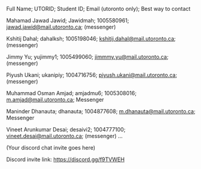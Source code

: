 Full Name; UTORID; Student ID; Email (utoronto only); Best way to contact

Mahamad Jawad Jawid; Jawidmah; 1005580961; jawad.jawid@mail.utoronto.ca; (messenger)

Kshitij Dahal; dahalksh; 1005198046; kshitij.dahal@mail.utoronto.ca; (messenger)

Jimmy Yu; yujimmy1; 1005499060; jimmmy.yu@mail.utoronto.ca; (messenger)

Piyush Ukani; ukanipiy; 1004716756; piyush.ukani@mail.utoronto.ca; (messenger)

Muhammad Osman Amjad; amjadmu6; 1005308016; m.amjad@mail.utoronto.ca; Messenger

Maninder Dhanauta; dhanauta; 1004877608; m.dhanauta@mail.utoronto.ca; Messenger

Vineet Arunkumar Desai; desaivi2; 1004777100; vineet.desai@mail.utoronto.ca; (messenger)
...

(Your discord chat invite goes here)

Discord invite link:
https://discord.gg/f9TVWEH
